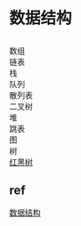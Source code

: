 # 数据结构

##
数组  
链表  
栈  
队列  
散列表  
二叉树  
堆  
跳表  
图  
树  
[ 红黑树 ](RBTree.md)

## ref
[ 数据结构 ](ref/data-struct.md)